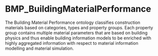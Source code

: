 # BMP_BuildingMaterialPerformance

The Building Material Performance ontology classifies construction materials based on categories, types and property groups. Each property group contains multiple material parameters that are based on building physics and thus enable building information models to be enriched with highly aggregated information with respect to material information modelling and material simulation.